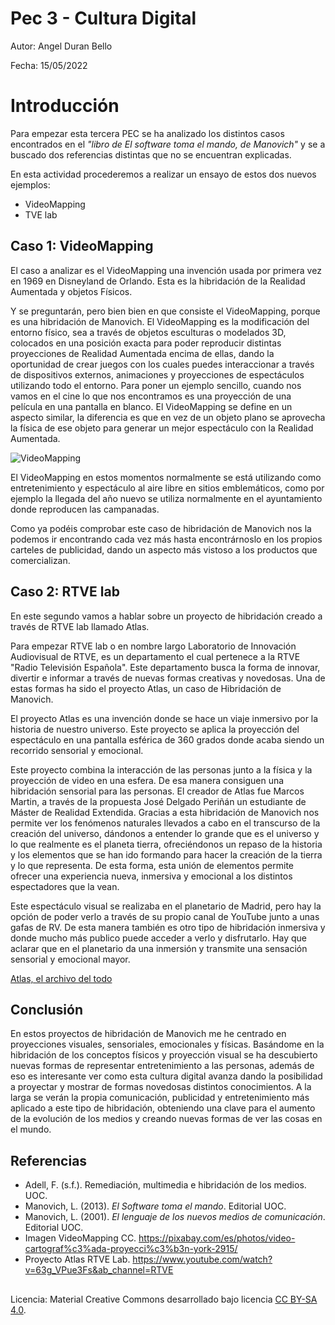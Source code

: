 # Pec 3 - Cultura Digital

Autor: Angel Duran Bello

Fecha: 15/05/2022

# Introducción
Para empezar esta tercera PEC se ha analizado los distintos casos encontrados en el *"libro de El software toma el mando, de Manovich"* y se a buscado dos referencias distintas que no se encuentran explicadas. 

En esta actividad procederemos a realizar un ensayo de estos dos nuevos ejemplos:

 - VideoMapping
 - TVE lab

## Caso 1: VideoMapping

El caso a analizar es el VideoMapping una invención usada por primera vez en 1969 en Disneyland de Orlando. Esta es la hibridación de la Realidad Aumentada y objetos Físicos.

Y se preguntarán, pero bien bien en que consiste el VideoMapping, porque es una hibridación de Manovich. El VideoMapping es la modificación del entorno físico, sea a través de objetos esculturas o modelados 3D, colocados en una posición exacta para poder reproducir distintas proyecciones de Realidad Aumentada encima de ellas, dando la oportunidad de crear juegos con los cuales puedes interaccionar a través de dispositivos externos, animaciones y proyecciones de espectáculos utilizando todo el entorno.
Para poner un ejemplo sencillo, cuando nos vamos en el cine lo que nos encontramos es una proyección de una película en una pantalla en blanco. El VideoMapping se define en un aspecto similar, la diferencia es que en vez de un objeto plano se aprovecha la física de ese objeto para generar un mejor espectáculo con la Realidad Aumentada.

![VideoMapping](https://cdn.pixabay.com/photo/2010/12/13/10/34/video-2915_960_720.jpg)

El VideoMapping en estos momentos normalmente se está utilizando como entretenimiento y espectáculo al aire libre en sitios emblemáticos, como por ejemplo la llegada del año nuevo se utiliza normalmente en el ayuntamiento donde reproducen las campanadas.

Como ya podéis comprobar este caso de hibridación de Manovich nos la podemos ir encontrando cada vez más hasta encontrárnoslo en los propios carteles de publicidad, dando un aspecto más vistoso a los productos que comercializan.


## Caso 2: RTVE lab


En este segundo vamos a hablar sobre un proyecto de hibridación creado a través de RTVE lab llamado Atlas.

Para empezar RTVE lab o en nombre largo Laboratorio de Innovación Audiovisual de RTVE, es un departamento el cual pertenece a la RTVE "Radio Televisión Española". Este departamento busca la forma de innovar, divertir e informar a través de nuevas formas creativas y novedosas. Una de estas formas ha sido el proyecto Atlas, un caso de Hibridación de Manovich.

El proyecto Atlas es una invención donde se hace un viaje inmersivo por la historia de nuestro universo. Este proyecto se aplica la proyección del espectáculo en una pantalla esférica de 360 grados donde acaba siendo un recorrido sensorial y emocional.

Este proyecto combina la interacción de las personas junto a la física y la proyección de video en una esfera. De esa manera consiguen una hibridación sensorial para las personas.
El creador de Atlas fue Marcos Martin, a través de la propuesta José Delgado Periñán un estudiante de Máster de Realidad Extendida.
Gracias a esta hibridación de Manovich nos permite ver los fenómenos naturales llevados a cabo en el transcurso de la creación del universo, dándonos a entender lo grande que es el universo y lo que realmente es el planeta tierra, ofreciéndonos un repaso de la historia y los elementos que se han ido formando para hacer la creación de la tierra y lo que representa.
De esta forma, esta unión de elementos permite ofrecer una experiencia nueva, inmersiva y emocional a los distintos espectadores que la vean.

Este espectáculo visual se realizaba en el planetario de Madrid, pero hay la opción de poder verlo a través de su propio canal de YouTube junto a unas gafas de RV. De esta manera también es otro tipo de hibridación inmersiva y donde mucho más publico puede acceder a verlo y disfrutarlo.
Hay que aclarar que en el planetario da una inmersión y transmite una sensación sensorial y emocional mayor.

[Atlas, el archivo del todo](https://www.youtube.com/watch?v=63g_VPue3Fs&ab_channel=RTVE)


## Conclusión

En estos proyectos de hibridación de Manovich me he centrado en proyecciones visuales, sensoriales, emocionales y físicas. Basándome en la hibridación de los conceptos físicos y proyección visual se ha descubierto nuevas formas de representar entretenimiento a las personas, además de eso es interesante ver como esta cultura digital avanza dando la posibilidad a proyectar y mostrar de formas novedosas distintos conocimientos. A la larga se verán la propia comunicación, publicidad y entretenimiento más aplicado a este tipo de hibridación, obteniendo una clave para el aumento de la evolución de los medios y creando nuevas formas de ver las cosas en el mundo.

##  Referencias

-   Adell, F. (s.f.). Remediación, multimedia e hibridación de los medios. UOC.
-   Manovich, L. (2013).  _El Software toma el mando_. Editorial UOC.
-   Manovich, L. (2001).  _El lenguaje de los nuevos medios de comunicación_. Editorial UOC.
-   Imagen VideoMapping CC. https://pixabay.com/es/photos/video-cartograf%c3%ada-proyecci%c3%b3n-york-2915/
-   Proyecto Atlas RTVE Lab. https://www.youtube.com/watch?v=63g_VPue3Fs&ab_channel=RTVE
##  
Licencia: Material Creative Commons desarrollado bajo licencia [CC BY-SA 4.0](https://creativecommons.org/licenses/by-sa/4.0/deed.es). 
